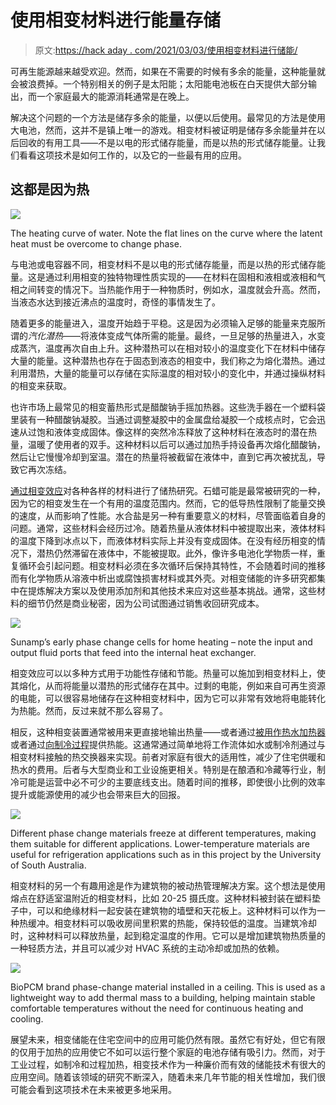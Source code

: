 # 使用相变材料进行能量存储

> 原文:[https://hack aday . com/2021/03/03/使用相变材料进行储能/](https://hackaday.com/2021/03/03/using-phase-change-materials-for-energy-storage/)

可再生能源越来越受欢迎。然而，如果在不需要的时候有多余的能量，这种能量就会被浪费掉。一个特别相关的例子是太阳能；太阳能电池板在白天提供大部分输出，而一个家庭最大的能源消耗通常是在晚上。

解决这个问题的一个方法是储存多余的能量，以便以后使用。最常见的方法是使用大电池，然而，这并不是镇上唯一的游戏。相变材料被证明是储存多余能量并在以后回收的有用工具——不是以电的形式储存能量，而是以热的形式储存能量。让我们看看这项技术是如何工作的，以及它的一些最有用的应用。

## 这都是因为热

[![](../Images/eea3eb986884b8108a2f780e80122f9a.png)](https://hackaday.com/wp-content/uploads/2021/02/phase-watergraph.gif)

The heating curve of water. Note the flat lines on the curve where the latent heat must be overcome to change phase.

与电池或电容器不同，相变材料不是以电的形式储存能量，而是以热的形式储存能量。这是通过利用相变的独特物理性质实现的——在材料在固相和液相或液相和气相之间转变的情况下。当热能作用于一种物质时，例如水，温度就会升高。然而，当液态水达到接近沸点的温度时，奇怪的事情发生了。

随着更多的能量进入，温度开始趋于平稳。这是因为必须输入足够的能量来克服所谓的*汽化潜热*——将液体变成气体所需的能量。最终，一旦足够的热量进入，水变成蒸汽，温度再次自由上升。这种潜热可以在相对较小的温度变化下在材料中储存大量的能量。这种潜热也存在于固态到液态的相变中，我们称之为熔化潜热。通过利用潜热，大量的能量可以存储在实际温度的相对较小的变化中，并通过操纵材料的相变来获取。

也许市场上最常见的相变蓄热形式是醋酸钠手摇加热器。这些洗手器在一个塑料袋里装有一种醋酸钠凝胶。当通过调整凝胶中的金属盘给凝胶一个成核点时，它会迅速从过饱和液体变成固体。像这样的突然冷冻释放了这种材料在液态时的潜在热量，温暖了使用者的双手。这种材料以后可以通过加热手持设备再次熔化醋酸钠，然后让它慢慢冷却到室温。潜在的热量将被截留在液体中，直到它再次被扰乱，导致它再次冻结。

[通过相变效应](https://www.researchgate.net/publication/222680528_A_review_on_phase_change_energy_storage_Materials_and_applications)对各种各样的材料进行了储热研究。石蜡可能是最常被研究的一种，因为它的相变发生在一个有用的温度范围内。然而，它的低导热性限制了能量交换的速度，从而影响了性能。水合盐是另一种有重要意义的材料，尽管面临着自身的问题。通常，这些材料会经历过冷。随着热量从液体材料中被提取出来，液体材料的温度下降到冰点以下，而液体材料实际上并没有变成固体。在没有经历相变的情况下，潜热仍然滞留在液体中，不能被提取。此外，像许多电池化学物质一样，重复循环会引起问题。相变材料必须在多次循环后保持其特性，不会随着时间的推移而有化学物质从溶液中析出或腐蚀损害材料或其外壳。对相变储能的许多研究都集中在提炼解决方案以及使用添加剂和其他技术来应对这些基本挑战。通常，这些材料的细节仍然是商业秘密，因为公司试图通过销售收回研究成本。

![](../Images/244ccaaa1c263533f15b972ee16fa176.png)

Sunamp’s early phase change cells for home heating – note the input and output fluid ports that feed into the internal heat exchanger.

相变效应可以以多种方式用于功能性存储和节能。热量可以施加到相变材料上，使其熔化，从而将能量以潜热的形式储存在其中。过剩的电能，例如来自可再生资源的电能，可以很容易地储存在这种相变材料中，因为它可以非常有效地将电能转化为热能。然而，反过来就不那么容易了。

相反，这种相变装置通常被用来更直接地输出热量——或者通过[被用作热水加热器](https://www.bbc.com/news/uk-scotland-40188414)或者通过[向制冷过程](https://arena.gov.au/assets/2017/02/maximising-solar-pv-phase-change-thermal-energy-storage.pdf)提供热能。这通常通过简单地将工作流体如水或制冷剂通过与相变材料接触的热交换器来实现。前者对家庭有很大的适用性，减少了住宅供暖和热水的费用。后者与大型商业和工业设施更相关。特别是在酿酒和冷藏等行业，制冷可能是运营中必不可少的主要底线支出。随着时间的推移，即使很小比例的效率提升或能源使用的减少也会带来巨大的回报。

![](../Images/3cdb41f93be60445964d0cd014f4bb41.png)

Different phase change materials freeze at different temperatures, making them suitable for different applications. Lower-temperature materials are useful for refrigeration applications such as in this project by the University of South Australia.

相变材料的另一个有趣用途是作为建筑物的被动热管理解决方案。这个想法是使用熔点在舒适室温附近的相变材料，比如 20-25 摄氏度。这种材料被封装在塑料垫子中，可以和绝缘材料一起安装在建筑物的墙壁和天花板上。这种材料可以作为一种热缓冲。相变材料可以吸收房间里积累的热能，保持较低的温度。当建筑冷却时，这种材料可以释放热量，起到稳定温度的作用。它可以是增加建筑物热质量的一种轻质方法，并且可以减少对 HVAC 系统的主动冷却或加热的依赖。

![](../Images/93b5a6455eb79144e1bed4de60630600.png)

BioPCM brand phase-change material installed in a ceiling. This is used as a lightweight way to add thermal mass to a building, helping maintain stable comfortable temperatures without the need for continuous heating and cooling.

展望未来，相变储能在住宅空间中的应用可能仍然有限。虽然它有好处，但它有限的仅用于加热的应用使它不如可以运行整个家庭的电池存储有吸引力。然而，对于工业过程，如制冷和过程加热，相变技术作为一种廉价而有效的储能技术有很大的应用空间。随着该领域的研究不断深入，随着未来几年节能的相关性增加，我们很可能会看到这项技术在未来被更多地采用。